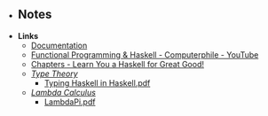 - **Notes**
	- 
- **Links**
	- [Documentation](https://www.haskell.org/documentation/)
	- [Functional Programming & Haskell - Computerphile - YouTube](https://www.youtube.com/watch?v=LnX3B9oaKzw)
	- [Chapters - Learn You a Haskell for Great Good!](http://learnyouahaskell.com/chapters)
	- *[Type Theory](Type%20Theory.md)*
		- [Typing Haskell in Haskell.pdf](https://web.cecs.pdx.edu/~mpj/thih/thih.pdf)
	- *[Lambda Calculus](Lambda%20Calculus.md)*
		- [LambdaPi.pdf](https://www.andres-loeh.de/LambdaPi/LambdaPi.pdf)